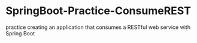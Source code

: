 # SpringBoot-Practice-ConsumeREST
practice creating an application that consumes a RESTful web service with Spring Boot
